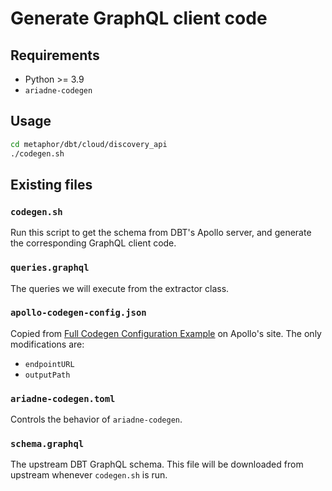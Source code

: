 # Generate GraphQL client code

## Requirements

- Python >= 3.9
- `ariadne-codegen`

## Usage

```bash
cd metaphor/dbt/cloud/discovery_api
./codegen.sh
```

## Existing files

### `codegen.sh`

Run this script to get the schema from DBT's Apollo server, and generate the corresponding GraphQL client code.

### `queries.graphql`

The queries we will execute from the extractor class.

### `apollo-codegen-config.json`

Copied from [Full Codegen Configuration Example](https://www.apollographql.com/docs/ios/code-generation/codegen-configuration/#full-codegen-configuration-example) on Apollo's site. The only modifications are:

- `endpointURL`
- `outputPath`

### `ariadne-codegen.toml`

Controls the behavior of `ariadne-codegen`.

### `schema.graphql`

The upstream DBT GraphQL schema. This file will be downloaded from upstream whenever `codegen.sh` is run.
